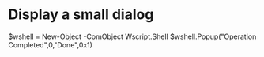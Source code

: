 # Display a small dialog 

$wshell = New-Object -ComObject Wscript.Shell
$wshell.Popup("Operation Completed",0,"Done",0x1)